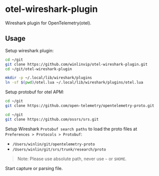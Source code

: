 # otel-wireshark-plugin

Wireshark plugin for OpenTelemetry(otel).

## Usage

Setup wireshark plugin:

```bash
cd ~/git
git clone https://github.com/winlinvip/otel-wireshark-plugin.git
cd ~/git/otel-wireshark-plugin

mkdir -p ~/.local/lib/wireshark/plugins
ln -sf $(pwd)/otel.lua ~/.local/lib/wireshark/plugins/otel.lua
```

Setup protobuf for otel APM:

```bash
cd ~/git
git clone https://github.com/open-telemetry/opentelemetry-proto.git

cd ~/git
git clone https://github.com/ossrs/srs.git
```

Setup Wireshark `Protobuf search paths` to load the proto files at `Preferences > Protocols > Protobuf`:
* `/Users/winlin/git/opentelemetry-proto`
* `/Users/winlin/git/srs/trunk/research/proto`

> Note: Please use absolute path, never use `~` or `$HOME`.

Start capture or parsing file.
